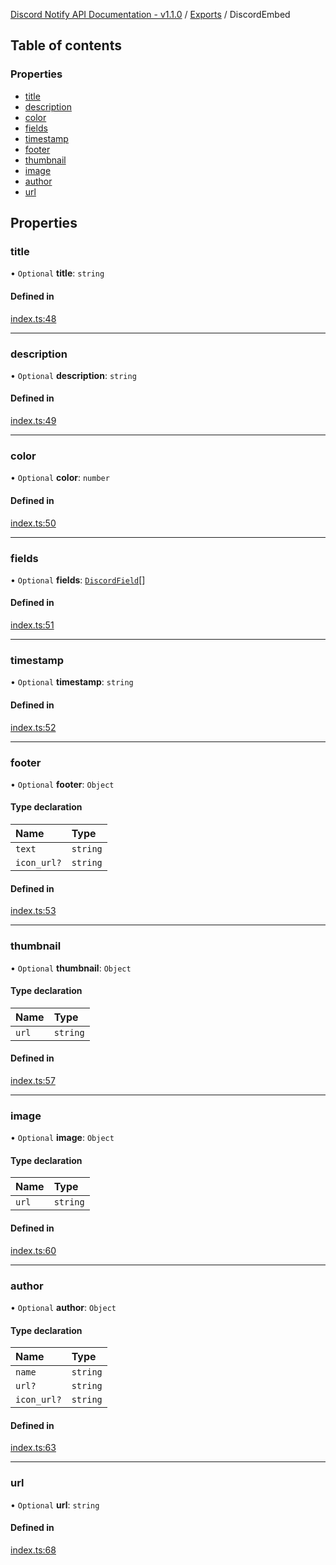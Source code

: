 [Discord Notify API Documentation - v1.1.0](../README.md) / [Exports](../modules.md) / DiscordEmbed

## Table of contents

### Properties

- [title](DiscordEmbed.md#title)
- [description](DiscordEmbed.md#description)
- [color](DiscordEmbed.md#color)
- [fields](DiscordEmbed.md#fields)
- [timestamp](DiscordEmbed.md#timestamp)
- [footer](DiscordEmbed.md#footer)
- [thumbnail](DiscordEmbed.md#thumbnail)
- [image](DiscordEmbed.md#image)
- [author](DiscordEmbed.md#author)
- [url](DiscordEmbed.md#url)

## Properties

### title

• `Optional` **title**: `string`

#### Defined in

[index.ts:48](https://github.com/Devlander-Software/discord-notify/blob/main/src/index.ts#L48)

___

### description

• `Optional` **description**: `string`

#### Defined in

[index.ts:49](https://github.com/Devlander-Software/discord-notify/blob/main/src/index.ts#L49)

___

### color

• `Optional` **color**: `number`

#### Defined in

[index.ts:50](https://github.com/Devlander-Software/discord-notify/blob/main/src/index.ts#L50)

___

### fields

• `Optional` **fields**: [`DiscordField`](DiscordField.md)[]

#### Defined in

[index.ts:51](https://github.com/Devlander-Software/discord-notify/blob/main/src/index.ts#L51)

___

### timestamp

• `Optional` **timestamp**: `string`

#### Defined in

[index.ts:52](https://github.com/Devlander-Software/discord-notify/blob/main/src/index.ts#L52)

___

### footer

• `Optional` **footer**: `Object`

#### Type declaration

| Name | Type |
| :------ | :------ |
| `text` | `string` |
| `icon_url?` | `string` |

#### Defined in

[index.ts:53](https://github.com/Devlander-Software/discord-notify/blob/main/src/index.ts#L53)

___

### thumbnail

• `Optional` **thumbnail**: `Object`

#### Type declaration

| Name | Type |
| :------ | :------ |
| `url` | `string` |

#### Defined in

[index.ts:57](https://github.com/Devlander-Software/discord-notify/blob/main/src/index.ts#L57)

___

### image

• `Optional` **image**: `Object`

#### Type declaration

| Name | Type |
| :------ | :------ |
| `url` | `string` |

#### Defined in

[index.ts:60](https://github.com/Devlander-Software/discord-notify/blob/main/src/index.ts#L60)

___

### author

• `Optional` **author**: `Object`

#### Type declaration

| Name | Type |
| :------ | :------ |
| `name` | `string` |
| `url?` | `string` |
| `icon_url?` | `string` |

#### Defined in

[index.ts:63](https://github.com/Devlander-Software/discord-notify/blob/main/src/index.ts#L63)

___

### url

• `Optional` **url**: `string`

#### Defined in

[index.ts:68](https://github.com/Devlander-Software/discord-notify/blob/main/src/index.ts#L68)
